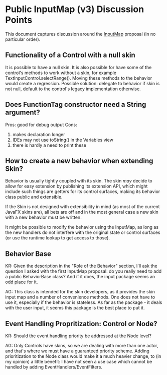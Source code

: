 # Public InputMap (v3) Discussion Points

This document captures discussion around the [InputMap](InputMapV3.md) proposal (in no particular order).



## Functionality of a Control with a null skin

It is possible to have a null skin.  It is also possible for have some of the control's methods to work without a skin, for example TextInputControl.selectRange().  Moving these methods to the behavior would create a regression.
Possible solution: delegate to behavior if skin is not null, default to the control's legacy implementation otherwise.



## Does FunctionTag constructor need a String argument?

Pros: good for debug output
Cons:
1.	makes declaration longer
2.	IDEs may not use toString() in the Variables view
3.	there is hardly a need to print these



## How to create a new behavior when extending Skin?

Behavior is usually tightly coupled with its skin.  The skin *may* decide to allow for easy extension by publishing
its extension API, which might include such things are getters for its control surfaces, making its behavior
class public and extensible.

If the Skin is not designed with extensibility in mind (as most of the current JavaFX skins are), all bets are off
and in the most general case a new skin with a new behavior must be written.

It might be possible to modify the behavior using the InputMap, as long as the new handlers do not interfere
with the original state or control surfaces (or use the runtime lookup to get access to those).


## Behavior Base

KR: Given the description in the "Role of the Behavior" section, I'll ask the question I asked with the first InputMap proposal: do you really need to add a public BehaviorBase class? And if it does, the input package seems an odd place for it.

AG: This class is intended for the skin developers, as it provides the skin input map and a number of convenience methods.
One does not have to use it, especially if the behavior is stateless.
As far as the package - it deals with the user input, it seems this package is the best place to put it.



## Event Handling Propritization: Control or Node?

KR: Should the event handling priority be addressed at the Node level?

AG: Only Controls have skins, so we are dealing with more than one actor, and that's where we must have a guaranteed priority 
scheme.
Adding prioritization to the Node class would make it a much heavier change, to (in my opinion) a little benefit: I have not seen a use case
which cannot be handled by adding EventHandlers/EventFilters.



